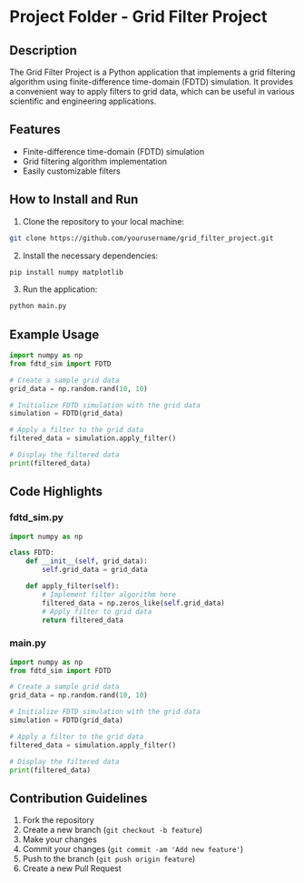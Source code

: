 # Project Folder - Grid Filter Project

## Description
The Grid Filter Project is a Python application that implements a grid filtering algorithm using finite-difference time-domain (FDTD) simulation. It provides a convenient way to apply filters to grid data, which can be useful in various scientific and engineering applications.

## Features
- Finite-difference time-domain (FDTD) simulation
- Grid filtering algorithm implementation
- Easily customizable filters

## How to Install and Run
1. Clone the repository to your local machine:
```bash
git clone https://github.com/yourusername/grid_filter_project.git
```
2. Install the necessary dependencies:
```bash
pip install numpy matplotlib
```
3. Run the application:
```bash
python main.py
```

## Example Usage
```python
import numpy as np
from fdtd_sim import FDTD

# Create a sample grid data
grid_data = np.random.rand(10, 10)

# Initialize FDTD simulation with the grid data
simulation = FDTD(grid_data)

# Apply a filter to the grid data
filtered_data = simulation.apply_filter()

# Display the filtered data
print(filtered_data)
```

## Code Highlights

### fdtd_sim.py
```python
import numpy as np

class FDTD:
    def __init__(self, grid_data):
        self.grid_data = grid_data

    def apply_filter(self):
        # Implement filter algorithm here
        filtered_data = np.zeros_like(self.grid_data)
        # Apply filter to grid data
        return filtered_data
```

### main.py
```python
import numpy as np
from fdtd_sim import FDTD

# Create a sample grid data
grid_data = np.random.rand(10, 10)

# Initialize FDTD simulation with the grid data
simulation = FDTD(grid_data)

# Apply a filter to the grid data
filtered_data = simulation.apply_filter()

# Display the filtered data
print(filtered_data)
```

## Contribution Guidelines
1. Fork the repository
2. Create a new branch (`git checkout -b feature`)
3. Make your changes
4. Commit your changes (`git commit -am 'Add new feature'`)
5. Push to the branch (`git push origin feature`)
6. Create a new Pull Request